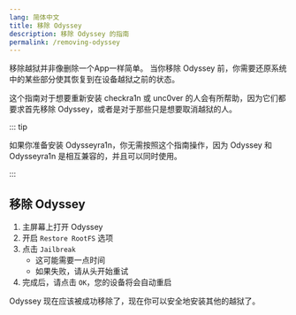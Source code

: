 ```yaml
---
lang: 简体中文
title: 移除 Odyssey
description: 移除 Odyssey 的指南
permalink: /removing-odyssey
---
```


移除越狱并非像删除一个App一样简单。 当你移除 Odyssey 前，你需要还原系统中的某些部分使其恢复到在设备越狱之前的状态。

这个指南对于想要重新安装 checkra1n 或 unc0ver 的人会有所帮助，因为它们都要求首先移除 Odyssey，或者是对于那些只是想要取消越狱的人。

::: tip


如果你准备安装 Odysseyra1n，你无需按照这个指南操作，因为 Odyssey 和 Odysseyra1n 是相互兼容的，并且可以同时使用。

:::


## 移除 Odyssey

1. 主屏幕上打开 Odyssey
1. 开启 `Restore RootFS` 选项
1. 点击 `Jailbreak`
    - 这可能需要一点时间
    - 如果失败，请从头开始重试
1. 完成后，请点击 `OK`，您的设备将会自动重启

Odyssey 现在应该被成功移除了，现在你可以安全地安装其他的越狱了。
